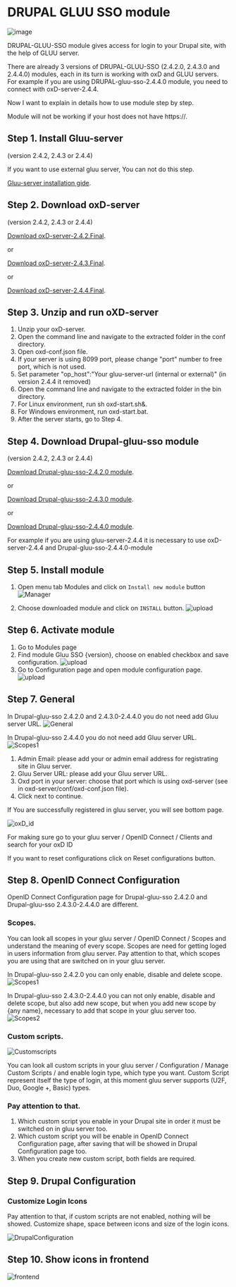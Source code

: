 DRUPAL GLUU SSO module 
=========================
![image](https://raw.githubusercontent.com/GluuFederation/gluu-sso-drupal-module/master/plugin.jpg)

DRUPAL-GLUU-SSO module gives access for login to your Drupal site, with the help of GLUU server.

There are already 3 versions of DRUPAL-GLUU-SSO (2.4.2.0, 2.4.3.0 and 2.4.4.0) modules, each in its turn is working with oxD and GLUU servers.
For example if you are using DRUPAL-gluu-sso-2.4.4.0 module, you need to connect with oxD-server-2.4.4.

Now I want to explain in details how to use module step by step. 

Module will not be working if your host does not have https://. 

## Step 1. Install Gluu-server 

(version 2.4.2, 2.4.3 or 2.4.4)

If you want to use external gluu server, You can not do this step.   

[Gluu-server installation gide](https://www.gluu.org/docs/deployment/).

## Step 2. Download oxD-server 

(version 2.4.2, 2.4.3 or 2.4.4)

[Download oxD-server-2.4.2.Final](https://ox.gluu.org/maven/org/xdi/oxd-server/2.4.2.Final/oxd-server-2.4.2.Final-distribution.zip).

or

[Download oxD-server-2.4.3.Final](https://ox.gluu.org/maven/org/xdi/oxd-server/2.4.3.Final/oxd-server-2.4.3.Final-distribution.zip).

or

[Download oxD-server-2.4.4.Final](https://ox.gluu.org/maven/org/xdi/oxd-server/2.4.4.Final/oxd-server-2.4.4.Final-distribution.zip).

## Step 3. Unzip and run oXD-server
 
1. Unzip your oxD-server. 
2. Open the command line and navigate to the extracted folder in the conf directory.
3. Open oxd-conf.json file.  
4. If your server is using 8099 port, please change "port" number to free port, which is not used.
5. Set parameter "op_host":"Your gluu-server-url (internal or external)" (in version 2.4.4 it removed)
6. Open the command line and navigate to the extracted folder in the bin directory.
7. For Linux environment, run sh oxd-start.sh&. 
8. For Windows environment, run oxd-start.bat.
9. After the server starts, go to Step 4.

## Step 4. Download Drupal-gluu-sso module
 
(version 2.4.2, 2.4.3 or 2.4.4)

[Download Drupal-gluu-sso-2.4.2.0 module](https://raw.githubusercontent.com/GluuFederation/gluu-sso-drupal-module/master/Drupal_gluu_sso_2.4.2.0/Drupal_gluu_sso_2.4.2.0.tar.gz).

or

[Download Drupal-gluu-sso-2.4.3.0 module](https://raw.githubusercontent.com/GluuFederation/gluu-sso-drupal-module/master/Drupal_gluu_sso_2.4.3.0/Drupal_gluu_sso_2.4.3.0.tar.gz).

or

[Download Drupal-gluu-sso-2.4.4.0 module](https://raw.githubusercontent.com/GluuFederation/gluu-sso-drupal-module/master/Drupal_gluu_sso_2.4.4.0/Drupal_gluu_sso_2.4.4.0.tar.gz).

For example if you are using gluu-server-2.4.4 it is necessary to use oxD-server-2.4.4 and Drupal-gluu-sso-2.4.4.0-module

## Step 5. Install module
 
1. Open menu tab Modules and click on ```Install new module``` button
![Manager](https://raw.githubusercontent.com/GluuFederation/gluu-sso-drupal-module/master/docu/d1.png) 

2. Choose downloaded module and click on ```INSTALL``` button. 
![upload](https://raw.githubusercontent.com/GluuFederation/gluu-sso-drupal-module/master/docu/d2.png) 

## Step 6. Activate module
 
1. Go to Modules page
2. Find module Gluu SSO {version}, choose on enabled checkbox and save configuration.
![upload](https://raw.githubusercontent.com/GluuFederation/gluu-sso-drupal-module/master/docu/d3.png) 
3. Go to Configuration page and open module configuration page.
![upload](https://raw.githubusercontent.com/GluuFederation/gluu-sso-drupal-module/master/docu/d4.png) 

## Step 7. General

In Drupal-gluu-sso 2.4.2.0 and 2.4.3.0-2.4.4.0  you do not need add Gluu server URL.
![General](https://raw.githubusercontent.com/GluuFederation/gluu-sso-drupal-module/master/docu/d5.png)  

In Drupal-gluu-sso 2.4.4.0  you do not need add Gluu server URL.
![Scopes1](https://raw.githubusercontent.com/GluuFederation/gluu-sso-drupal-module/master/docu/15.png) 

1. Admin Email: please add your or admin email address for registrating site in Gluu server.
2. Gluu Server URL: please add your Gluu server URL.
3. Oxd port in your server: choose that port which is using oxd-server (see in oxd-server/conf/oxd-conf.json file).
4. Click next to continue.

If You are successfully registered in gluu server, you will see bottom page.

![oxD_id](https://raw.githubusercontent.com/GluuFederation/gluu-sso-drupal-module/master/docu/d6.png)

For making sure go to your gluu server / OpenID Connect / Clients and search for your oxD ID

If you want to reset configurations click on Reset configurations button.

## Step 8. OpenID Connect Configuration

OpenID Connect Configuration page for Drupal-gluu-sso 2.4.2.0 and Drupal-gluu-sso 2.4.3.0-2.4.4.0 are different.

### Scopes.
You can look all scopes in your gluu server / OpenID Connect / Scopes and understand the meaning of  every scope.
Scopes are need for getting loged in users information from gluu server.
Pay attention to that, which scopes you are using that are switched on in your gluu server.

In Drupal-gluu-sso 2.4.2.0  you can only enable, disable and delete scope.
![Scopes1](https://raw.githubusercontent.com/GluuFederation/gluu-sso-drupal-module/master/docu/d7.png) 

In Drupal-gluu-sso 2.4.3.0-2.4.4.0 you can not only enable, disable and delete scope, but also add new scope, but when you add new scope by {any name}, necessary to add that scope in your gluu server too. 
![Scopes2](https://raw.githubusercontent.com/GluuFederation/gluu-sso-drupal-module/master/docu/d8.png) 

### Custom scripts.

![Customscripts](https://raw.githubusercontent.com/GluuFederation/gluu-sso-drupal-module/master/docu/d9.png)  

You can look all custom scripts in your gluu server / Configuration / Manage Custom Scripts / and enable login type, which type you want.
Custom Script represent itself the type of login, at this moment gluu server supports (U2F, Duo, Google +, Basic) types.

### Pay attention to that.

1. Which custom script you enable in your Drupal site in order it must be switched on in gluu server too.
2. Which custom script you will be enable in OpenID Connect Configuration page, after saving that will be showed in Drupal Configuration page too.
3. When you create new custom script, both fields are required.

## Step 9. Drupal Configuration

### Customize Login Icons
 
Pay attention to that, if custom scripts are not enabled, nothing will be showed.
Customize shape, space between icons and size of the login icons.

![DrupalConfiguration](https://raw.githubusercontent.com/GluuFederation/gluu-sso-drupal-module/master/docu/d10.png)  

## Step 10. Show icons in frontend

![frontend](https://raw.githubusercontent.com/GluuFederation/gluu-sso-drupal-module/master/docu/d11.png) 
